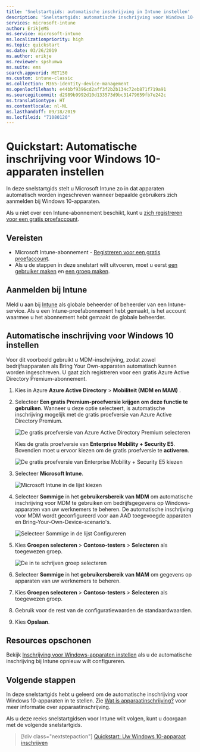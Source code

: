 ```yaml
---
title: 'Snelstartgids: automatische inschrijving in Intune instellen'
description: 'Snelstartgids: automatische inschrijving voor Windows 10-apparaten in Intune instellen.'
services: microsoft-intune
author: ErikjeMS
ms.service: microsoft-intune
ms.localizationpriority: high
ms.topic: quickstart
ms.date: 03/26/2019
ms.author: erikje
ms.reviewer: spshumwa
ms.suite: ems
search.appverid: MET150
ms.custom: intune-classic
ms.collection: M365-identity-device-management
ms.openlocfilehash: e44bbf9396cd2aff3f2b2b134c72eb871f719a91
ms.sourcegitcommit: d2989b9992d10d133573d9bc31479659fb7e242c
ms.translationtype: HT
ms.contentlocale: nl-NL
ms.lasthandoff: 09/18/2019
ms.locfileid: "71080120"
---
```

# <a name="quickstart-set-up-automatic-enrollment-for-windows-10-devices"></a>Quickstart: Automatische inschrijving voor Windows 10-apparaten instellen

In deze snelstartgids stelt u Microsoft Intune zo in dat apparaten automatisch worden ingeschreven wanneer bepaalde gebruikers zich aanmelden bij Windows 10-apparaten.

Als u niet over een Intune-abonnement beschikt, kunt u [zich registreren voor een gratis proefaccount](free-trial-sign-up.md).

## <a name="prerequisites"></a>Vereisten

- Microsoft Intune-abonnement - [Registreren voor een gratis proefaccount](free-trial-sign-up.md).
- Als u de stappen in deze snelstart wilt uitvoeren, moet u eerst [een gebruiker maken](quickstart-create-user.md) en [een groep maken](quickstart-create-group.md).

## <a name="sign-in-to-intune"></a>Aanmelden bij Intune

Meld u aan bij [Intune](https://aka.ms/intuneportal) als globale beheerder of beheerder van een Intune-service. Als u een Intune-proefabonnement hebt gemaakt, is het account waarmee u het abonnement hebt gemaakt de globale beheerder.

## <a name="set-up-windows-10-automatic-enrollment"></a>Automatische inschrijving voor Windows 10 instellen

Voor dit voorbeeld gebruikt u MDM-inschrijving, zodat zowel bedrijfsapparaten als Bring Your Own-apparaten automatisch kunnen worden ingeschreven. U gaat zich registreren voor een gratis Azure Active Directory Premium-abonnement.

1. Kies in Azure **Azure Active Directory** > **Mobiliteit (MDM en MAM)** .
2. Selecteer **Een gratis Premium-proefversie krijgen om deze functie te gebruiken**. Wanneer u deze optie selecteert, is automatische inschrijving mogelijk met de gratis proefversie van Azure Active Directory Premium. 

    ![De gratis proefversie van Azure Active Directory Premium selecteren](media/quickstart-setup-auto-enrollment/quickstart-setup-auto-enrollment-01.png)

    Kies de gratis proefversie van **Enterprise Mobility + Security E5**. Bovendien moet u ervoor kiezen om de gratis proefversie te **activeren**.

    ![De gratis proefversie van Enterprise Mobility + Security E5 kiezen](media/quickstart-setup-auto-enrollment/quickstart-setup-auto-enrollment-02.png)

3. Selecteer **Microsoft Intune**. 

    ![Microsoft Intune in de lijst kiezen](media/quickstart-setup-auto-enrollment/quickstart-setup-auto-enrollment-03.png)

4. Selecteer **Sommige** in het **gebruikersbereik van MDM** om automatische inschrijving voor MDM te gebruiken om bedrijfsgegevens op Windows-apparaten van uw werknemers te beheren. De automatische inschrijving voor MDM wordt geconfigureerd voor aan AAD toegevoegde apparaten en Bring-Your-Own-Device-scenario's.

    ![Selecteer Sommige in de lijst Configureren](media/quickstart-setup-auto-enrollment/quickstart-setup-auto-enrollment-04.png)

5. Kies **Groepen selecteren** > **Contoso-testers** > **Selecteren** als toegewezen groep.

    ![De in te schrijven groep selecteren](media/quickstart-setup-auto-enrollment/quickstart-setup-auto-enrollment-05.png)

6. Selecteer **Sommige** in het **gebruikersbereik van MAM** om gegevens op apparaten van uw werknemers te beheren.
7. Kies **Groepen selecteren** > **Contoso-testers** > **Selecteren** als toegewezen groep. 
8. Gebruik voor de rest van de configuratiewaarden de standaardwaarden.
9. Kies **Opslaan**.

## <a name="clean-up-resources"></a>Resources opschonen

Bekijk [Inschrijving voor Windows-apparaten instellen](windows-enroll.md) als u de automatische inschrijving bij Intune opnieuw wilt configureren.

## <a name="next-steps"></a>Volgende stappen

In deze snelstartgids hebt u geleerd om de automatische inschrijving voor Windows 10-apparaten in te stellen. Zie [Wat is apparaatinschrijving?](device-enrollment.md) voor meer informatie over apparaatinschrijving.

Als u deze reeks snelstartgidsen voor Intune wilt volgen, kunt u doorgaan met de volgende snelstartgids.

> [!div class="nextstepaction"]
> [Quickstart: Uw Windows 10-apparaat inschrijven](quickstart-enroll-windows-device.md)
